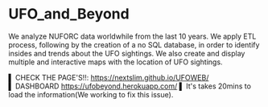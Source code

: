 # UFO_and_Beyond
We analyze NUFORC data worldwhile from the last 10 years. We apply ETL process, following by the creation of a no SQL database, in order to identify insides and trends about the UFO sightings. We also create and display multiple and interactive maps with the location of UFO sightings.
<br>

▌ CHECK THE PAGE'S!!: https://nextslim.github.io/UFOWEB/ <br>
▌ DASHBOARD https://ufobeyond.herokuapp.com/ ▌ It's takes 20mins to load the information(We working to fix this issue).
